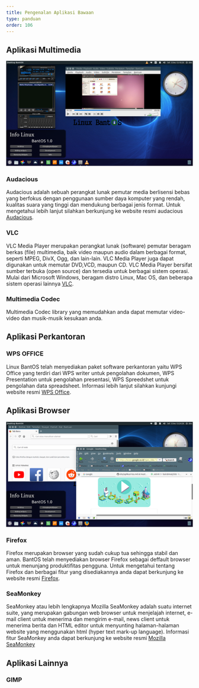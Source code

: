 ```yaml
---
title: Pengenalan Aplikasi Bawaan
type: panduan
order: 106
---
```


## Aplikasi Multimedia

![Aplikasi multimedia](/src/images/multimedia.png)

### Audacious
Audacious adalah sebuah perangkat lunak pemutar media berlisensi bebas yang berfokus dengan penggunaan sumber daya komputer yang rendah, kualitas suara yang tinggi dan mendukung berbagai jenis format. Untuk mengetahui lebih lanjut silahkan berkunjung ke website resmi audacious [Audacious](http://audacious-media-player.org).

### VLC
VLC Media Player merupakan perangkat lunak (software) pemutar beragam berkas (file) multimedia, baik video maupun audio dalam berbagai format, seperti MPEG, DivX, Ogg, dan lain-lain. VLC Media Player juga dapat digunakan untuk memutar DVD,VCD, maupun CD. VLC Media Player bersifat sumber terbuka (open source) dan tersedia untuk berbagai sistem operasi. Mulai dari Microsoft Windows, beragam distro Linux, Mac OS, dan beberapa sistem operasi lainnya [VLC](http://www.videolan.org/vlc/).

### Multimedia Codec
Multimedia Codec library yang memudahkan anda dapat memutar video-video dan musik-musik kesukaan anda.

## Aplikasi Perkantoran

### WPS OFFICE
Linux BantOS telah menyediakan paket software perkantoran yaitu WPS Office yang terdiri dari WPS writer untuk pengolahan dokumen, WPS Presentation untuk pengolahan presentasi, WPS Spreedshet untuk pengolahan data spreadsheet. Informasi lebih lanjut silahkan kunjungi website resmi [WPS Office](http://wps.com). 

## Aplikasi Browser
![Aplikasi Browser](/src/images/browser.png)

### Firefox
Firefox merupakan browser yang sudah cukup tua sehingga stabil dan aman. BantOS telah menyediakan browser Firefox sebagai deffault browser untuk menunjang produktifitas pengguna. Untuk mengetahui tentang Firefox dan berbagai fitur yang disediakannya anda dapat berkunjung ke website resmi [Firefox](https://www.mozilla.org/id/firefox).

### SeaMonkey
SeaMonkey atau lebih lengkapnya Mozilla SeaMonkey adalah suatu internet suite, yang merupakan gabungan web browser untuk menjelajah internet, e-mail client untuk menerima dan mengirim e-mail, news client untuk menerima berita dan HTML editor untuk menyunting halaman-halaman website yang menggunakan html (hyper text mark-up language). Informasi fitur SeaMonkey anda dapat berkunjung ke website resmi [Mozilla SeaMonkey](https://www.seamonkey-project.org)

## Aplikasi Lainnya
### GIMP


